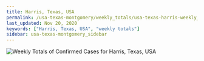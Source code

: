 ```yaml
---
title: Harris, Texas, USA
permalink: /usa-texas-montgomery/weekly_totals/usa-texas-harris-weekly_totals.html
last_updated: Nov 20, 2020
keywords: ["Harris, Texas, USA", "weekly totals"]
sidebar: usa-texas-montgomery_sidebar
---
```


![Weekly Totals of Confirmed Cases for Harris, Texas, USA](/covid_tracker/images/graphs/usa-texas-harris-weekly_totals_graph.png)
